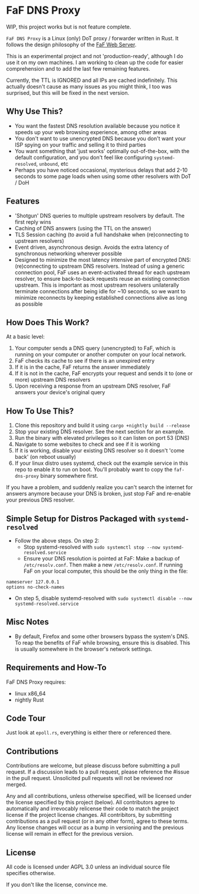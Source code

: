 # FaF DNS Proxy

WIP, this project works but is not feature complete.

`FaF DNS Proxy` is a Linux (only) DoT proxy / forwarder written in Rust. It follows the design philosophy of the [FaF Web Server](https://www.github.com/errantmind/faf).

This is an experimental project and not 'production-ready', although I do use it on my own machines. I am working to clean up the code for easier comprehension and to add the last few remaining features.

Currently, the TTL is IGNORED and all IPs are cached indefinitely. This actually doesn't cause as many issues as you might think, I too was surprised, but this will be fixed in the next version.

## Why Use This?

- You want the fastest DNS resolution available because you notice it speeds up your web browsing experience, among other areas
- You don't want to use unencrypted DNS because you don't want your ISP spying on your traffic and selling it to third parties
- You want something that 'just works' optimally out-of-the-box, with the default configuration, and you don't feel like configuring `systemd-resolved`, `unbound`, etc
- Perhaps you have noticed occasional, mysterious delays that add 2-10 seconds to some page loads when using some other resolvers with DoT / DoH

## Features

- 'Shotgun' DNS queries to multiple upstream resolvers by default. The first reply wins
- Caching of DNS answers (using the TTL on the answer)
- TLS Session caching (to avoid a full handshake when (re)connecting to upstream resolvers)
- Event driven, asynchronous design. Avoids the extra latency of synchronous networking wherever possible
- Designed to minimize the most latency intensive part of encrypted DNS: (re)connecting to upstream DNS resolvers. Instead of using a generic connection pool, FaF uses an event-activated thread for each upstream resolver, to ensure back-to-back requests reuse an existing connection upstream. This is important as most upstream resolvers unilaterally terminate connections after being idle for ~10 seconds, so we want to minimize reconnects by keeping established connections alive as long as possible

## How Does This Work?

At a basic level:

1. Your computer sends a DNS query (unencrypted) to FaF, which is running on your computer or another computer on your local network.
2. FaF checks its cache to see if there is an unexpired entry
3. If it is in the cache, FaF returns the answer immediately
4. If it is not in the cache, FaF encrypts your request and sends it to (one or more) upstream DNS resolvers
5. Upon receiving a response from an upstream DNS resolver, FaF answers your device's original query

## How To Use This?

1. Clone this repository and build it using `cargo +nightly build --release`
2. Stop your existing DNS resolver. See the next section for an example.
3. Run the binary with elevated privileges so it can listen on port 53 (DNS)
4. Navigate to some websites to check and see if it is working
5. If it is working, disable your existing DNS resolver so it doesn't 'come back' (on reboot usually)
6. If your linux distro uses systemd, check out the example service in this repo to enable it to run on boot. You'll probably want to copy the `faf-dns-proxy` binary somewhere first.

If you have a problem, and suddenly realize you can't search the internet for answers anymore because your DNS is broken, just stop FaF and re-enable your previous DNS resolver.

## Simple Setup for Distros Packaged with `systemd-resolved`

- Follow the above steps. On step 2:
  - Stop systemd-resolved with `sudo systemctl stop --now systemd-resolved.service`
  - Ensure your DNS resolution is pointed at FaF: Make a backup of `/etc/resolv.conf`. Then make a new `/etc/resolv.conf`. If running FaF on your local computer, this should be the only thing in the file:

```
nameserver 127.0.0.1
options no-check-names
```

- On step 5, disable systemd-resolved with `sudo systemctl disable --now systemd-resolved.service`

## Misc Notes

- By default, Firefox and some other browsers bypass the system's DNS. To reap the benefits of FaF while browsing, ensure this is disabled. This is usually somewhere in the browser's network settings.

## Requirements and How-To

FaF DNS Proxy requires:

- linux x86_64
- nightly Rust

## Code Tour

Just look at `epoll.rs`, everything is either there or referenced there.

## Contributions

Contributions are welcome, but please discuss before submitting a pull request. If a discussion leads to a pull request, please reference the \#issue in the pull request. Unsolicited pull requests will not be reviewed nor merged.

Any and all contributions, unless otherwise specified, will be licensed under the license specified by this project (below). All contributors agree to automatically and irrevocably relicense their code to match the project license if the project license changes. All contribitors, by submitting contributions as a pull request (or in any other form), agree to these terms. Any license changes will occur as a bump in versioning and the previous license will remain in effect for the previous version.

## License

All code is licensed under AGPL 3.0 unless an individual source file specifies otherwise.

If you don't like the license, convince me.
